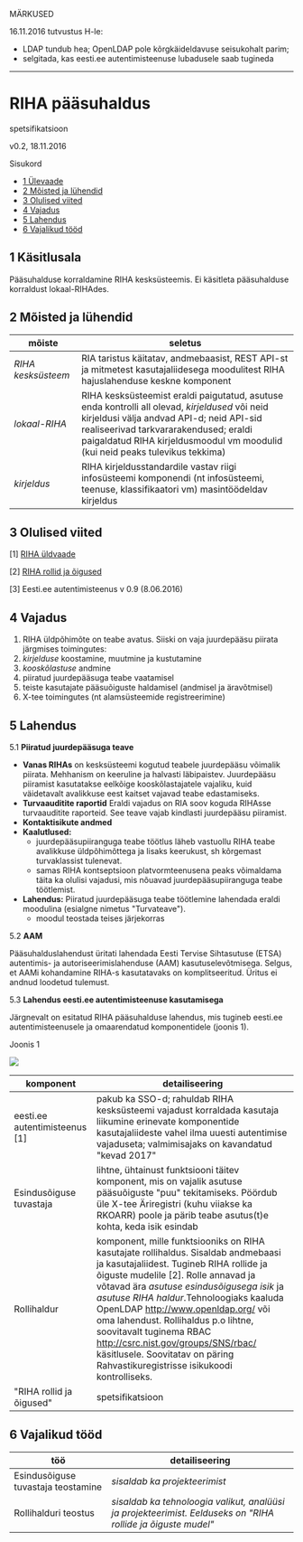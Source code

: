 MÄRKUSED

16.11.2016 tutvustus H-le:
- LDAP tundub hea; OpenLDAP pole kõrgkäideldavuse seisukohalt parim;
- selgitada, kas eesti.ee autentimisteenuse lubadusele saab tugineda 

---

# RIHA pääsuhaldus

spetsifikatsioon

v0.2, 18.11.2016

Sisukord

- [1 Ülevaade](#1-käsitlusala)
- [2 Mõisted ja lühendid](#2-mõisted-ja-lühendid)
- [3 Olulised viited](#3-olulised-viited)
- [4 Vajadus](#4-vajadus)
- [5 Lahendus](#5-lahendus)
- [6 Vajalikud tööd](#6-vajalikud-tööd)

## 1 Käsitlusala

Pääsuhalduse korraldamine RIHA kesksüsteemis. Ei käsitleta pääsuhalduse korraldust lokaal-RIHAdes.

## 2 Mõisted ja lühendid

| mõiste | seletus |
|--------|---------|
| _RIHA kesksüsteem_ | RIA taristus käitatav, andmebaasist, REST API-st ja mitmetest kasutajaliidesega moodulitest RIHA hajuslahenduse keskne komponent |
| _lokaal-RIHA_ | RIHA kesksüsteemist eraldi paigutatud, asutuse enda kontrolli all olevad, _kirjeldused_ või neid kirjeldusi välja andvad API-d; neid API-sid realiseerivad tarkvararakendused; eraldi paigaldatud RIHA kirjeldusmoodul vm moodulid (kui neid peaks tulevikus tekkima) |
| _kirjeldus_ | RIHA kirjeldusstandardile vastav riigi infosüsteemi komponendi (nt infosüsteemi, teenuse, klassifikaatori vm) masintöödeldav kirjeldus |

## 3 Olulised viited

[1] [RIHA üldvaade](https://github.com/e-gov/RIHA-API/blob/master/docs/YLDVAADE.md#riha-%C3%BCldvaade)

[2] [RIHA rollid ja õigused](Rollid.md)

[3] Eesti.ee autentimisteenus v 0.9 (8.06.2016)

## 4 Vajadus

1. RIHA üldpõhimõte on teabe avatus. Siiski on vaja juurdepääsu piirata järgmises toimingutes:
  1. _kirjelduse_ koostamine, muutmine ja kustutamine
  2. _kooskõlastuse_ andmine
  3. piiratud juurdepääsuga teabe vaatamisel
  4. teiste kasutajate pääsuõiguste haldamisel (andmisel ja äravõtmisel)
  5. X-tee toimingutes (nt alamsüsteemide registreerimine) 

## 5 Lahendus

5.1 __Piiratud juurdepääsuga teave__
- __Vanas RIHAs__ on kesksüsteemi kogutud teabele juurdepääsu võimalik piirata. Mehhanism on keeruline ja halvasti läbipaistev. Juurdepääsu piiramist kasutatakse eelkõige kooskõlastajatele vajaliku, kuid väidetavalt avalikkuse eest kaitset vajavad teabe edastamiseks.
- __Turvaauditite raportid__ Eraldi vajadus on RIA soov koguda RIHAsse turvaauditite raporteid. See teave vajab kindlasti juurdepääsu piiramist.
- __Kontaktisikute andmed__
- __Kaalutlused:__
  - juurdepääsupiiranguga teabe töötlus läheb vastuollu RIHA teabe avalikkuse üldpõhimõttega ja lisaks keerukust, sh kõrgemast turvaklassist tulenevat.
  - samas RIHA kontseptsioon platvormteenusena peaks võimaldama täita ka olulisi vajadusi, mis nõuavad juurdepääsupiiranguga teabe töötlemist.
- __Lahendus:__ Piiratud juurdepääsuga teabe töötlemine lahendada eraldi moodulina (esialgne nimetus "Turvateave").
  - moodul teostada teises järjekorras

5.2 __AAM__

Pääsuhalduslahendust üritati lahendada Eesti Tervise Sihtasutuse (ETSA) autentimis- ja autoriseerimislahenduse (AAM) kasutuselevõtmisega. Selgus, et AAMi kohandamine RIHA-s kasutatavaks on komplitseeritud. Üritus ei andnud loodetud tulemust.

5.3 __Lahendus eesti.ee autentimisteenuse kasutamisega__

Järgnevalt on esitatud RIHA pääsuhalduse lahendus, mis tugineb eesti.ee autentimisteenusele ja omaarendatud komponentidele (joonis 1).

Joonis 1 

![](RIHA-Paasuhaldus-03.PNG)

| komponent | detailiseering |
|----|----|
| eesti.ee autentimisteenus [1] | pakub ka SSO-d; rahuldab RIHA kesksüsteemi vajadust korraldada kasutaja liikumine erinevate komponentide kasutajaliideste vahel ilma uuesti autentimise vajaduseta; valmimisajaks on kavandatud "kevad 2017" |
| Esindusõiguse tuvastaja | lihtne, ühtainust funktsiooni täitev komponent, mis on vajalik asutuse pääsuõiguste "puu" tekitamiseks. Pöördub üle X-tee Äriregistri (kuhu viiakse ka RKOARR) poole ja pärib teabe asutus(t)e kohta, keda isik esindab |
| Rollihaldur | komponent, mille funktsiooniks on RIHA kasutajate rollihaldus. Sisaldab andmebaasi ja kasutajaliidest. Tugineb RIHA rollide ja õiguste mudelile [2]. Rolle annavad ja võtavad ära _asutuse esindusõigusega isik_ ja _asutuse RIHA haldur_.Tehnoloogiaks kaaluda OpenLDAP http://www.openldap.org/ või oma lahendust. Rollihaldus p.o lihtne, soovitavalt tuginema RBAC http://csrc.nist.gov/groups/SNS/rbac/ käsitlusele. Soovitatav on päring Rahvastikuregistrisse isikukoodi kontrolliseks. |
| "RIHA rollid ja õigused" | spetsifikatsioon |

## 6 Vajalikud tööd

|  töö | detailiseering  |
|---|---|
| Esindusõiguse tuvastaja teostamine | _sisaldab ka projekteerimist_ |
| Rollihalduri teostus | _sisaldab ka tehnoloogia valikut, analüüsi ja projekteerimist. Eelduseks on "RIHA rollide ja õiguste mudel"_ |
